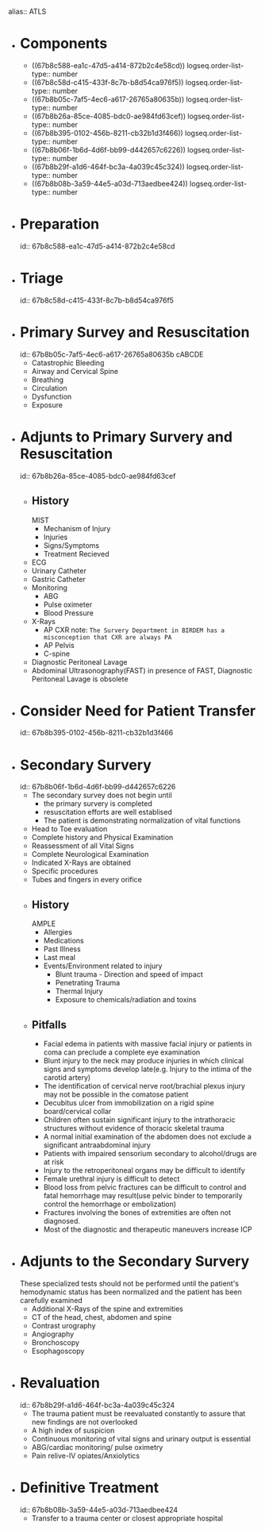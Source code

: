 alias:: ATLS

- # Components
	- ((67b8c588-ea1c-47d5-a414-872b2c4e58cd))
	  logseq.order-list-type:: number
	- ((67b8c58d-c415-433f-8c7b-b8d54ca976f5))
	  logseq.order-list-type:: number
	- ((67b8b05c-7af5-4ec6-a617-26765a80635b))
	  logseq.order-list-type:: number
	- ((67b8b26a-85ce-4085-bdc0-ae984fd63cef))
	  logseq.order-list-type:: number
	- ((67b8b395-0102-456b-8211-cb32b1d3f466))
	  logseq.order-list-type:: number
	- ((67b8b06f-1b6d-4d6f-bb99-d442657c6226))
	  logseq.order-list-type:: number
	- ((67b8b29f-a1d6-464f-bc3a-4a039c45c324))
	  logseq.order-list-type:: number
	- ((67b8b08b-3a59-44e5-a03d-713aedbee424))
	  logseq.order-list-type:: number
- # Preparation
  id:: 67b8c588-ea1c-47d5-a414-872b2c4e58cd
- # Triage
  id:: 67b8c58d-c415-433f-8c7b-b8d54ca976f5
- # Primary Survey and Resuscitation
  id:: 67b8b05c-7af5-4ec6-a617-26765a80635b
  cABCDE
	- Catastrophic Bleeding
	- Airway and Cervical Spine
	- Breathing
	- Circulation
	- Dysfunction
	- Exposure
- # Adjunts to Primary Survery and Resuscitation
  id:: 67b8b26a-85ce-4085-bdc0-ae984fd63cef
	- ## History
	  MIST
		- Mechanism of Injury
		- Injuries
		- Signs/Symptoms
		- Treatment Recieved
	- ECG
	- Urinary Catheter
	- Gastric Catheter
	- Monitoring
		- ABG
		- Pulse oximeter
		- Blood Pressure
	- X-Rays
		- AP CXR
		  note: `The Survery Department in BIRDEM has a misconception that CXR are always PA`
		- AP Pelvis
		- C-spine
	- Diagnostic Peritoneal Lavage
	- Abdominal Ultrasonography(FAST)
	  in presence of FAST, Diagnostic Peritoneal Lavage is obsolete
- # Consider Need for Patient Transfer
  id:: 67b8b395-0102-456b-8211-cb32b1d3f466
- # Secondary Survery
  id:: 67b8b06f-1b6d-4d6f-bb99-d442657c6226
	- The secondary survey does not begin until
		- the primary survery is completed
		- resuscitation efforts are well establised
		- The patient is demonstrating normalization of vital functions
	- Head to Toe evaluation
	- Complete history and Physical Examination
	- Reassessment of all Vital Signs
	- Complete Neurological Examination
	- Indicated X-Rays are obtained
	- Specific procedures
	- Tubes and fingers in every orifice
	- ## History
	  AMPLE
		- Allergies
		- Medications
		- Past Illness
		- Last meal
		- Events/Environment related to injury
			- Blunt trauma - Direction and speed of impact
			- Penetrating Trauma
			- Thermal Injury
			- Exposure to chemicals/radiation and toxins
	- ## Pitfalls
		- Facial edema in patients with massive facial injury or patients in coma can preclude a complete eye examination
		- Blunt injury to the neck may produce injuries in which clinical signs and symptoms develop late(e.g. Injury to the intima of the carotid artery)
		- The identification of cervical nerve root/brachial plexus injury may not be possible in the comatose patient
		- Decubitus ulcer from immobilization on a rigid spine board/cervical collar
		- Children often sustain significant injury to the intrathoracic structures without evidence of thoracic skeletal trauma
		- A normal initial examination of the abdomen does not exclude a significant antraabdominal injury
		- Patients with impaired sensorium secondary to alcohol/drugs are at risk
		- Injury to the retroperitoneal organs may be difficult to identify
		- Female urethral injury is difficult to detect
		- Blood loss from pelvic fractures can be difficult to control and fatal hemorrhage may result(use pelvic binder to temporarily control the hemorrhage or embolization)
		- Fractures involving the bones of extremities are often not diagnosed.
		- Most of the diagnostic and therapeutic maneuvers increase ICP
- # Adjunts to the Secondary Survery
  These specialized tests should not be performed until the patient's hemodynamic status has been normalized and the patient has been carefully examined
	- Additional X-Rays of the spine and extremities
	- CT of the head, chest, abdomen and spine
	- Contrast urography
	- Angiography
	- Bronchoscopy
	- Esophagoscopy
- # Revaluation
  id:: 67b8b29f-a1d6-464f-bc3a-4a039c45c324
	- The trauma patient must be reevaluated constantly to assure that new findings are not overlooked
	- A high index of suspicion
	- Continuous monitoring of vital signs and urinary output is essential
	- ABG/cardiac monitoring/ pulse oximetry
	- Pain relive-IV opiates/Anxiolytics
- # Definitive Treatment
  id:: 67b8b08b-3a59-44e5-a03d-713aedbee424
	- Transfer to a trauma center or closest appropriate hospital